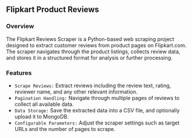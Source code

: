 ## Flipkart Product Reviews

### Overview

The Flipkart Reviews Scraper is a Python-based web scraping project designed to extract customer reviews from product pages on Flipkart.com. The scraper navigates through the product listings, collects review data, and stores it in a structured format for analysis or further processing.

### Features
- `Scrape Reviews:` Extract reviews including the review text, rating, reviewer name, and any other relevant information.
- `Pagination Handling:` Navigate through multiple pages of reviews to collect all available data.
- `Data Storage:` Save the extracted data into a CSV file, and optionally upload it to MongoDB.
- `Configurable Parameters:` Adjust the scraper settings such as target URLs and the number of pages to scrape.